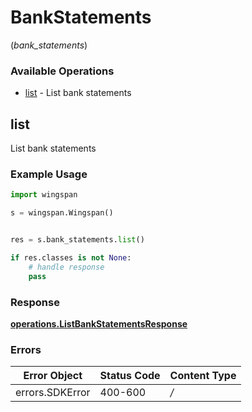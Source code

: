 # BankStatements
(*bank_statements*)

### Available Operations

* [list](#list) - List bank statements

## list

List bank statements

### Example Usage

```python
import wingspan

s = wingspan.Wingspan()


res = s.bank_statements.list()

if res.classes is not None:
    # handle response
    pass
```


### Response

**[operations.ListBankStatementsResponse](../../models/operations/listbankstatementsresponse.md)**
### Errors

| Error Object    | Status Code     | Content Type    |
| --------------- | --------------- | --------------- |
| errors.SDKError | 400-600         | */*             |
